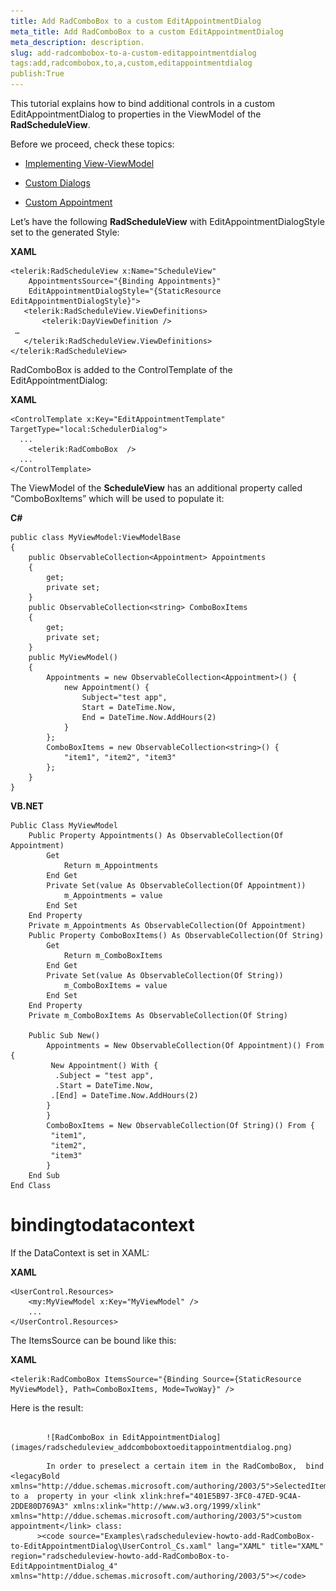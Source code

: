 ```yaml
---
title: Add RadComboBox to a custom EditAppointmentDialog
meta_title: Add RadComboBox to a custom EditAppointmentDialog
meta_description: description.
slug: add-radcombobox-to-a-custom-editappointmentdialog
tags:add,radcombobox,to,a,custom,editappointmentdialog
publish:True
---
```



This tutorial explains how to bind additional controls in a custom EditAppointmentDialog to properties in the ViewModel of the __RadScheduleView__.
      

Before we proceed, check these topics:

* [Implementing View-ViewModel ]({{slug:implementing-view-viewmodel-}})

* [Custom Dialogs]({{slug:custom-dialogs}})

* [Custom Appointment]({{slug:custom-appointment}})

Let’s have the following __RadScheduleView__ with EditAppointmentDialogStyle set to the generated Style:
      


 __XAML__
    


	<telerik:RadScheduleView x:Name="ScheduleView"
	    AppointmentsSource="{Binding Appointments}"
	    EditAppointmentDialogStyle="{StaticResource EditAppointmentDialogStyle}">
	   <telerik:RadScheduleView.ViewDefinitions>
	       <telerik:DayViewDefinition />
	 …
	   </telerik:RadScheduleView.ViewDefinitions>
	</telerik:RadScheduleView>



RadComboBox is added to the ControlTemplate of the EditAppointmentDialog:


 __XAML__
    


	<ControlTemplate x:Key="EditAppointmentTemplate" TargetType="local:SchedulerDialog">
	  ... 
	    <telerik:RadComboBox  />
	  ...    
	</ControlTemplate>



The ViewModel of the __ScheduleView__ has an additional property called “ComboBoxItems” which will be used to populate it:
      


 __C#__
    


	public class MyViewModel:ViewModelBase
	{
	    public ObservableCollection<Appointment> Appointments
	    {
	        get;
	        private set;
	    }
	    public ObservableCollection<string> ComboBoxItems
	    {
	        get;
	        private set;
	    }
	    public MyViewModel()
	    {
	        Appointments = new ObservableCollection<Appointment>() {
	            new Appointment() {
	                Subject="test app",
	                Start = DateTime.Now,
	                End = DateTime.Now.AddHours(2)
	            }
	        };
	        ComboBoxItems = new ObservableCollection<string>() {
	            "item1", "item2", "item3"
	        };
	    }
	}




 __VB.NET__
    


	Public Class MyViewModel
	    Public Property Appointments() As ObservableCollection(Of Appointment)
	        Get
	            Return m_Appointments
	        End Get
	        Private Set(value As ObservableCollection(Of Appointment))
	            m_Appointments = value
	        End Set
	    End Property
	    Private m_Appointments As ObservableCollection(Of Appointment)
	    Public Property ComboBoxItems() As ObservableCollection(Of String)
	        Get
	            Return m_ComboBoxItems
	        End Get
	        Private Set(value As ObservableCollection(Of String))
	            m_ComboBoxItems = value
	        End Set
	    End Property
	    Private m_ComboBoxItems As ObservableCollection(Of String)
	
	    Public Sub New()
	        Appointments = New ObservableCollection(Of Appointment)() From {
	         New Appointment() With {
	          .Subject = "test app",
	          .Start = DateTime.Now,
	         .[End] = DateTime.Now.AddHours(2)
	        }
	        }
	        ComboBoxItems = New ObservableCollection(Of String)() From {
	         "item1",
	         "item2",
	         "item3"
	        }
	    End Sub
	End Class



# bindingtodatacontext

If the DataContext is set in XAML:


 __XAML__
    


	<UserControl.Resources>
	    <my:MyViewModel x:Key="MyViewModel" />
	    ...
	</UserControl.Resources>



The ItemsSource can be bound like this:


 __XAML__
    


	<telerik:RadComboBox ItemsSource="{Binding Source={StaticResource MyViewModel}, Path=ComboBoxItems, Mode=TwoWay}" />



Here is the result:


               
            ![RadComboBox in EditAppointmentDialog](images/radscheduleview_addcomboboxtoeditappointmentdialog.png)

>
            In order to preselect a certain item in the RadComboBox,  bind <legacyBold xmlns="http://ddue.schemas.microsoft.com/authoring/2003/5">SelectedItem</legacyBold>  to a  property in your <link xlink:href="401E5B97-3FC0-47ED-9C4A-2DDE80D769A3" xmlns:xlink="http://www.w3.org/1999/xlink" xmlns="http://ddue.schemas.microsoft.com/authoring/2003/5">custom appointment</link> class:
          ><code source="Examples\radscheduleview-howto-add-RadComboBox-to-EditAppointmentDialog\UserControl_Cs.xaml" lang="XAML" title="XAML" region="radscheduleview-howto-add-RadComboBox-to-EditAppointmentDialog_4" xmlns="http://ddue.schemas.microsoft.com/authoring/2003/5"></code>
